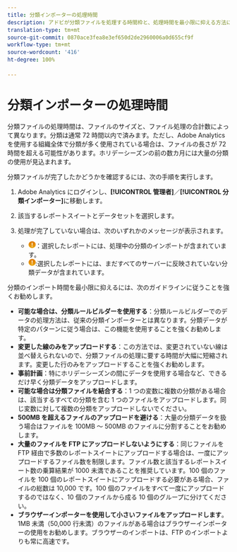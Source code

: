 ```yaml
---
title: 分類インポーターの処理時間
description: アドビが分類ファイルを処理する時間枠と、処理時間を最小限に抑える方法について理解します。
translation-type: tm+mt
source-git-commit: 0870ace3fea8e3ef650d2de2960006a0d655cf9f
workflow-type: tm+mt
source-wordcount: '416'
ht-degree: 100%

---
```



# 分類インポーターの処理時間

分類ファイルの処理時間は、ファイルのサイズと、ファイル処理の合計数によって異なります。分類は通常 72 時間以内で済みます。ただし、Adobe Analytics を使用する組織全体で分類が多く使用されている場合は、ファイルの長さが 72 時間を超える可能性があります。ホリデーシーズンの前の数カ月には大量の分類の使用が見込まれます。

分類ファイルが完了したかどうかを確認するには、次の手順を実行します。

1. Adobe Analytics にログインし、**[!UICONTROL 管理者]**／**[!UICONTROL 分類インポーター]**&#x200B;に移動します。
2. 該当するレポートスイートとデータセットを選択します。
3. 処理が完了していない場合は、次のいずれかのメッセージが表示されます。

   * ![お知らせ](assets/icon_notice_notice.gif)：選択したレポートには、処理中の分類のインポートが含まれています。
   * ![お知らせ](assets/icon_notice_notice.gif):選択したレポートには、まだすべてのサーバーに反映されていない分類データが含まれています。

分類のインポート時間を最小限に抑えるには、次のガイドラインに従うことを強くお勧めします。

* **可能な場合は、分類ルールビルダーを使用する**：分類ルールビルダーでのデータの処理方法は、従来の分類インポーターとは異なります。分類データが特定のパターンに従う場合は、この機能を使用することを強くお勧めします。
* **変更した線のみをアップロードする**：この方法では、変更されていない線は並べ替えられないので、分類ファイルの処理に要する時間が大幅に短縮されます。変更した行のみをアップロードすることを強くお勧めします。
* **事前計画**：特にホリデーシーズンの間にデータを使用する場合など、できるだけ早く分類データをアップロードします。
* **可能な場合は分類ファイルを結合する**：1 つの変数に複数の分類がある場合は、該当するすべての分類を含む 1 つのファイルをアップロードします。同じ変数に対して複数の分類をアップロードしないでください。
* **500MB を超えるファイルのアップロードを避ける**：大量の分類データを扱う場合はファイルを 100MB ～ 500MB のファイルに分割することをお勧めします。
* **大量のファイルを FTP にアップロードしないようにする**：同じファイルを FTP 経由で多数のレポートスイートにアップロードする場合は、一度にアップロードするファイル数を制限します。ファイル数と該当するレポートスイート数の乗算結果が 1000 未満であることを推奨しています。100 個のファイルを 100 個のレポートスイートにアップロードする必要がある場合、ファイルの総数は 10,000 です。100 個のファイルをすべて一度にアップロードするのではなく、10 個のファイルから成る 10 個のグループに分けてください。
* **ブラウザーインポーターを使用して小さいファイルをアップロードします**。1MB 未満（50,000 行未満）のファイルがある場合はブラウザーインポーターの使用をお勧めします。ブラウザーのインポートは、FTP のインポートよりも常に高速です。
